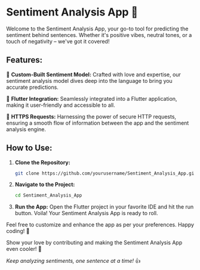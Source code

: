 # Sentiment Analysis App 🚀

Welcome to the Sentiment Analysis App, your go-to tool for predicting the sentiment behind sentences. Whether it's positive vibes, neutral tones, or a touch of negativity – we've got it covered!

## Features:

🧠 **Custom-Built Sentiment Model:** Crafted with love and expertise, our sentiment analysis model dives deep into the language to bring you accurate predictions.

📲 **Flutter Integration:** Seamlessly integrated into a Flutter application, making it user-friendly and accessible to all.

🔗 **HTTPS Requests:** Harnessing the power of secure HTTP requests, ensuring a smooth flow of information between the app and the sentiment analysis engine.

## How to Use:

1. **Clone the Repository:**
   ```bash
   git clone https://github.com/yourusername/Sentiment_Analysis_App.git
   ```
2. **Navigate to the Project:**
   ```bash
   cd Sentiment_Analysis_App
   ```

3. **Run the App:**
   Open the Flutter project in your favorite IDE and hit the run button. Voila! Your Sentiment Analysis App is ready to roll.



Feel free to customize and enhance the app as per your preferences. Happy coding! 🚀



Show your love by contributing and making the Sentiment Analysis App even cooler! 🌟

*Keep analyzing sentiments, one sentence at a time!* 👍